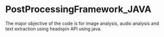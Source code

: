 # PostProcessingFramework_JAVA
The major objective of the code is for image analysis, audio analysis and text extraction using headspin API using java. 
